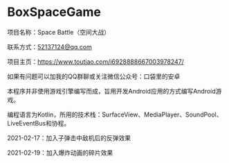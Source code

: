 # BoxSpaceGame
项目名称：Space Battle（空间大战）

联系方式：52137124@qq.com

项目主页：https://www.toutiao.com/i6928888667003978247/

如果有问题可以加我的QQ群聊或关注微信公众号：口袋里的安卓

本程序并非使用游戏引擎编写而成，旨用开发Android应用的方式编写Android游戏。

编程语言为Kotlin，所用的技术栈：SurfaceView、MediaPlayer、SoundPool、LiveEventBus和协程。

2021-02-17：加入子弹击中敌机后的反弹效果

2021-02-19：加入爆炸动画的碎片效果